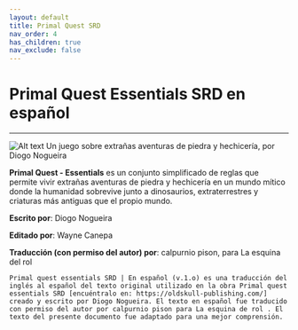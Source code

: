 ```yaml
---
layout: default
title: Primal Quest SRD
nav_order: 4
has_children: true
nav_exclude: false
---
```


# Primal Quest Essentials SRD en español
---
![Alt text](/img/primaquest/portada.png)
Un juego sobre extrañas aventuras de piedra y hechicería, por Diogo Nogueira

**Primal Quest - Essentials** es un conjunto simplificado de reglas que permite vivir extrañas aventuras de piedra y hechicería en un mundo mítico donde la humanidad sobrevive junto a dinosaurios, extraterrestres y criaturas más antiguas que el propio mundo.

**Escrito por**: Diogo Nogueira

**Editado por**: Wayne Canepa

**Traducción (con permiso del autor) por**: calpurnio pison, para La esquina del rol

`Primal quest essentials SRD | En español (v.1.o) es una traducción del inglés al español del texto original utilizado en la obra Primal quest essentials SRD [encuéntralo en: https://oldskull-publishing.com/] creado y escrito por Diogo Nogueira. El texto en español fue traducido con permiso del autor por calpurnio pison para La esquina de rol . El texto del presente documento fue adaptado para una mejor comprensión.`
